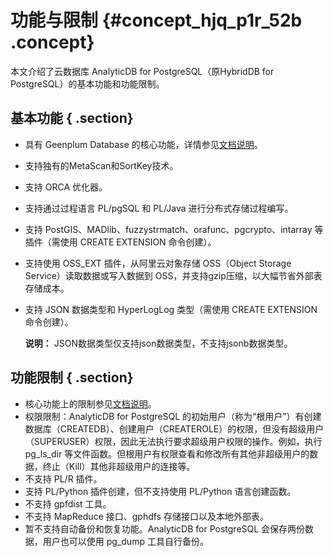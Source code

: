 # 功能与限制 {#concept_hjq_p1r_52b .concept}

本文介绍了云数据库 AnalyticDB for PostgreSQL（原HybridDB for PostgreSQL）的基本功能和功能限制。

## 基本功能 { .section}

-   具有 Geenplum Database 的核心功能，详情参见[文档说明](http://gpdb.docs.pivotal.io/4380/ref_guide/feature_summary.html)。
-   支持独有的MetaScan和SortKey技术。
-   支持 ORCA 优化器。
-   支持通过过程语言 PL/pgSQL 和 PL/Java 进行分布式存储过程编写。
-   支持 PostGIS、MADlib、fuzzystrmatch、orafunc、pgcrypto、intarray 等插件（需使用 CREATE EXTENSION 命令创建）。
-   支持使用 OSS\_EXT 插件，从阿里云对象存储 OSS（Object Storage Service）读取数据或写入数据到 OSS，并支持gzip压缩，以大幅节省外部表存储成本。
-   支持 JSON 数据类型和 HyperLogLog 类型（需使用 CREATE EXTENSION 命令创建）。

    **说明：** JSON数据类型仅支持json数据类型，不支持jsonb数据类型。


## 功能限制 { .section}

-   核心功能上的限制参见[文档说明](http://gpdb.docs.pivotal.io/4380/ref_guide/feature_summary.html)。
-   权限限制：AnalyticDB for PostgreSQL 的初始用户（称为“根用户”）有创建数据库（CREATEDB）、创建用户（CREATEROLE）的权限，但没有超级用户（SUPERUSER）权限，因此无法执行要求超级用户权限的操作。例如，执行 pg\_ls\_dir 等文件函数。但根用户有权限查看和修改所有其他非超级用户的数据，终止（Kill）其他非超级用户的连接等。
-   不支持 PL/R 插件。
-   支持 PL/Python 插件创建，但不支持使用 PL/Python 语言创建函数。
-   不支持 gpfdist 工具。
-   不支持 MapReduce 接口、gphdfs 存储接口以及本地外部表。
-   暂不支持自动备份和恢复功能。AnalyticDB for PostgreSQL 会保存两份数据，用户也可以使用 pg\_dump 工具自行备份。

